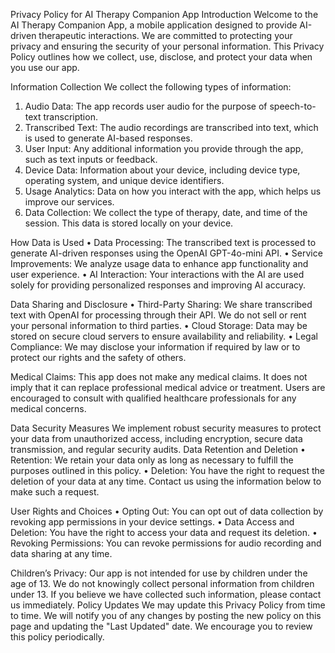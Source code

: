 Privacy Policy for AI Therapy Companion App
Introduction Welcome to the AI Therapy Companion App, a mobile application designed to provide AI-driven therapeutic interactions. We are committed to protecting your privacy and ensuring the security of your personal information. This Privacy Policy outlines how we collect, use, disclose, and protect your data when you use our app.

Information Collection
We collect the following types of information:
1.	Audio Data: The app records user audio for the purpose of speech-to-text transcription.
2.	Transcribed Text: The audio recordings are transcribed into text, which is used to generate AI-based responses.
3.	User Input: Any additional information you provide through the app, such as text inputs or feedback.
4.	Device Data: Information about your device, including device type, operating system, and unique device identifiers.
5.	Usage Analytics: Data on how you interact with the app, which helps us improve our services.
6.	Data Collection: We collect the type of therapy, date, and time of the session. This data is stored locally on your device.
   
How Data is Used
•	Data Processing: The transcribed text is processed to generate AI-driven responses using the OpenAI GPT-4o-mini API.
•	Service Improvements: We analyze usage data to enhance app functionality and user experience.
•	AI Interaction: Your interactions with the AI are used solely for providing personalized responses and improving AI accuracy.

Data Sharing and Disclosure
•	Third-Party Sharing: We share transcribed text with OpenAI for processing through their API. We do not sell or rent your personal information to third parties.
•	Cloud Storage: Data may be stored on secure cloud servers to ensure availability and reliability.
•	Legal Compliance: We may disclose your information if required by law or to protect our rights and the safety of others.

Medical Claims:
This app does not make any medical claims. It does not imply that it can replace professional medical advice or treatment. Users are encouraged to consult with qualified healthcare professionals for any medical concerns.

Data Security Measures We implement robust security measures to protect your data from unauthorized access, including encryption, secure data transmission, and regular security audits. Data Retention and Deletion
•	Retention: We retain your data only as long as necessary to fulfill the purposes outlined in this policy.
•	Deletion: You have the right to request the deletion of your data at any time. Contact us using the information below to make such a request.

User Rights and Choices
•	Opting Out: You can opt out of data collection by revoking app permissions in your device settings.
•	Data Access and Deletion: You have the right to access your data and request its deletion.
•	Revoking Permissions: You can revoke permissions for audio recording and data sharing at any time.

Children’s Privacy: Our app is not intended for use by children under the age of 13. We do not knowingly collect personal information from children under 13. If you believe we have collected such information, please contact us immediately. Policy Updates We may update this Privacy Policy from time to time. We will notify you of any changes by posting the new policy on this page and updating the "Last Updated" date. We encourage you to review this policy periodically. 

